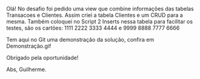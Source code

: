Olá! 
No desafio foi pedido uma view que combine informações das tabelas Transacoes e Clientes.
Assim criei a tabela Clientes e um CRUD para a mesma. Também coloquei no Script 2 Inserts nessa tabela para facilitar os testes,
são os cartões:
1111 2222 3333 4444 e 9999 8888 7777 6666

Tem aqui no Git uma demonstração da solução, confira em Demonstração.gif

Obrigado pela oportunidade!

Abs,
Guilherme.

